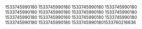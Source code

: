1533745990180
1533745990180
1533745990180
1533745990180
1533745990180
1533745990180
1533745990180
1533745990180
1533745990180
1533745990180
1533745990180
1533745990180
1533745990180
1533745990180
15337459901801533760216636